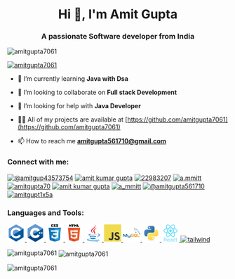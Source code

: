 <h1 align="center">Hi 👋, I'm Amit Gupta</h1>
<h3 align="center">A passionate Software developer from India</h3>

<p align="left"> <img src="https://komarev.com/ghpvc/?username=amitgupta7061&label=Profile%20views&color=0e75b6&style=flat" alt="amitgupta7061" /> </p>

<p align="left"> <a href="https://github.com/ryo-ma/github-profile-trophy"><img src="https://github-profile-trophy.vercel.app/?username=amitgupta7061" alt="amitgupta7061" /></a> </p>

- 🌱 I’m currently learning **Java with Dsa**

- 👯 I’m looking to collaborate on **Full stack Development**

- 🤝 I’m looking for help with **Java Developer**

- 👨‍💻 All of my projects are available at [https://github.com/amitgupta7061](https://github.com/amitgupta7061)

- 📫 How to reach me **amitgupta561710@gmail.com**

<h3 align="left">Connect with me:</h3>
<p align="left">
<a href="https://twitter.com/@amitgup43573754" target="blank"><img align="center" src="https://raw.githubusercontent.com/rahuldkjain/github-profile-readme-generator/master/src/images/icons/Social/twitter.svg" alt="@amitgup43573754" height="30" width="40" /></a>
<a href="https://linkedin.com/in/amit kumar gupta" target="blank"><img align="center" src="https://raw.githubusercontent.com/rahuldkjain/github-profile-readme-generator/master/src/images/icons/Social/linked-in-alt.svg" alt="amit kumar gupta" height="30" width="40" /></a>
<a href="https://stackoverflow.com/users/22983207" target="blank"><img align="center" src="https://raw.githubusercontent.com/rahuldkjain/github-profile-readme-generator/master/src/images/icons/Social/stack-overflow.svg" alt="22983207" height="30" width="40" /></a>
<a href="https://instagram.com/a.mmitt" target="blank"><img align="center" src="https://raw.githubusercontent.com/rahuldkjain/github-profile-readme-generator/master/src/images/icons/Social/instagram.svg" alt="a.mmitt" height="30" width="40" /></a>
<a href="https://www.codechef.com/users/amitgupta70" target="blank"><img align="center" src="https://cdn.jsdelivr.net/npm/simple-icons@3.1.0/icons/codechef.svg" alt="amitgupta70" height="30" width="40" /></a>
<a href="https://www.hackerrank.com/amit kumar gupta" target="blank"><img align="center" src="https://raw.githubusercontent.com/rahuldkjain/github-profile-readme-generator/master/src/images/icons/Social/hackerrank.svg" alt="amit kumar gupta" height="30" width="40" /></a>
<a href="https://www.leetcode.com/a_mmitt" target="blank"><img align="center" src="https://raw.githubusercontent.com/rahuldkjain/github-profile-readme-generator/master/src/images/icons/Social/leet-code.svg" alt="a_mmitt" height="30" width="40" /></a>
<a href="https://www.hackerearth.com/@amitgupta561710" target="blank"><img align="center" src="https://raw.githubusercontent.com/rahuldkjain/github-profile-readme-generator/master/src/images/icons/Social/hackerearth.svg" alt="@amitgupta561710" height="30" width="40" /></a>
<a href="https://auth.geeksforgeeks.org/user/amitgupt1x5a" target="blank"><img align="center" src="https://raw.githubusercontent.com/rahuldkjain/github-profile-readme-generator/master/src/images/icons/Social/geeks-for-geeks.svg" alt="amitgupt1x5a" height="30" width="40" /></a>
</p>

<h3 align="left">Languages and Tools:</h3>
<p align="left"> <a href="https://www.cprogramming.com/" target="_blank" rel="noreferrer"> <img src="https://raw.githubusercontent.com/devicons/devicon/master/icons/c/c-original.svg" alt="c" width="40" height="40"/> </a> <a href="https://www.w3schools.com/cpp/" target="_blank" rel="noreferrer"> <img src="https://raw.githubusercontent.com/devicons/devicon/master/icons/cplusplus/cplusplus-original.svg" alt="cplusplus" width="40" height="40"/> </a> <a href="https://www.w3schools.com/css/" target="_blank" rel="noreferrer"> <img src="https://raw.githubusercontent.com/devicons/devicon/master/icons/css3/css3-original-wordmark.svg" alt="css3" width="40" height="40"/> </a> <a href="https://www.w3.org/html/" target="_blank" rel="noreferrer"> <img src="https://raw.githubusercontent.com/devicons/devicon/master/icons/html5/html5-original-wordmark.svg" alt="html5" width="40" height="40"/> </a> <a href="https://www.java.com" target="_blank" rel="noreferrer"> <img src="https://raw.githubusercontent.com/devicons/devicon/master/icons/java/java-original.svg" alt="java" width="40" height="40"/> </a> <a href="https://developer.mozilla.org/en-US/docs/Web/JavaScript" target="_blank" rel="noreferrer"> <img src="https://raw.githubusercontent.com/devicons/devicon/master/icons/javascript/javascript-original.svg" alt="javascript" width="40" height="40"/> </a> <a href="https://www.mysql.com/" target="_blank" rel="noreferrer"> <img src="https://raw.githubusercontent.com/devicons/devicon/master/icons/mysql/mysql-original-wordmark.svg" alt="mysql" width="40" height="40"/> </a> <a href="https://www.python.org" target="_blank" rel="noreferrer"> <img src="https://raw.githubusercontent.com/devicons/devicon/master/icons/python/python-original.svg" alt="python" width="40" height="40"/> </a> <a href="https://reactjs.org/" target="_blank" rel="noreferrer"> <img src="https://raw.githubusercontent.com/devicons/devicon/master/icons/react/react-original-wordmark.svg" alt="react" width="40" height="40"/> </a> <a href="https://tailwindcss.com/" target="_blank" rel="noreferrer"> <img src="https://www.vectorlogo.zone/logos/tailwindcss/tailwindcss-icon.svg" alt="tailwind" width="40" height="40"/> </a> </p>

<p><img align="left" src="https://github-readme-stats.vercel.app/api/top-langs?username=amitgupta7061&show_icons=true&locale=en&layout=compact" alt="amitgupta7061" /></p>

<p>&nbsp;<img align="center" src="https://github-readme-stats.vercel.app/api?username=amitgupta7061&show_icons=true&locale=en" alt="amitgupta7061" /></p>

<p><img align="center" src="https://github-readme-streak-stats.herokuapp.com/?user=amitgupta7061&" alt="amitgupta7061" /></p>

